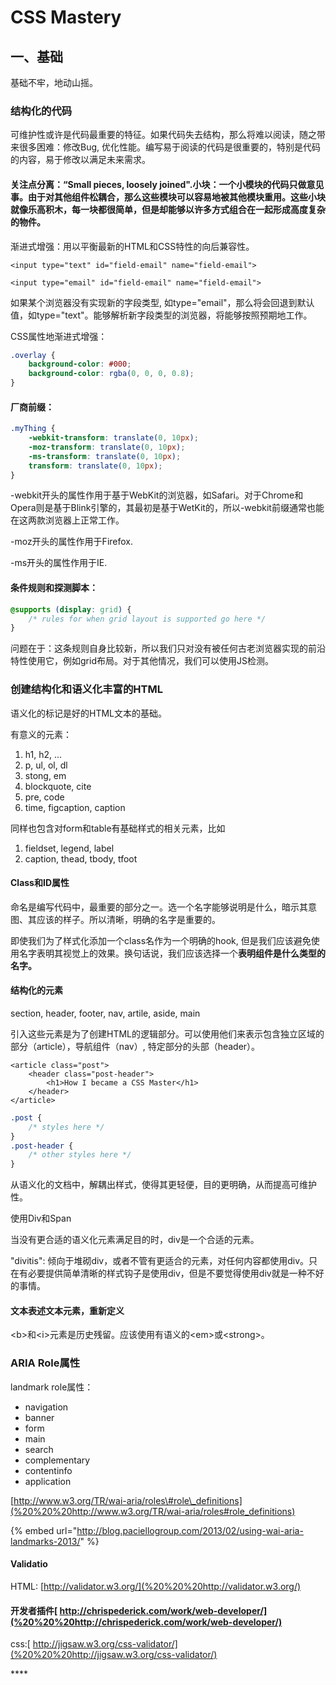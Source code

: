 # CSS Mastery

## 一、基础

基础不牢，地动山摇。

### 结构化的代码

可维护性或许是代码最重要的特征。如果代码失去结构，那么将难以阅读，随之带来很多困难：修改Bug, 优化性能。编写易于阅读的代码是很重要的，特别是代码的内容，易于修改以满足未来需求。

#### 关注点分离：“Small pieces, loosely joined".小块：一个小模块的代码只做意见事。由于对其他组件松耦合，那么这些模块可以容易地被其他模块重用。这些小块就像乐高积木，每一块都很简单，但是却能够以许多方式组合在一起形成高度复杂的物件。

渐进式增强：用以平衡最新的HTML和CSS特性的向后兼容性。

```markup
<input type="text" id="field-email" name="field-email">
```

```markup
<input type="email" id="field-email" name="field-email">
```

如果某个浏览器没有实现新的字段类型, 如type="email"，那么将会回退到默认值，如type="text"。能够解析新字段类型的浏览器，将能够按照预期地工作。

CSS属性地渐进式增强：

```css
.overlay {
    background-color: #000;
    background-color: rgba(0, 0, 0, 0.8);
}
```

#### 厂商前缀：

```css
.myThing {
    -webkit-transform: translate(0, 10px);
    -moz-transform: translate(0, 10px);
    -ms-transform: translate(0, 10px);
    transform: translate(0, 10px);
}
```

-webkit开头的属性作用于基于WebKit的浏览器，如Safari。对于Chrome和Opera则是基于Blink引擎的，其最初是基于WetKit的，所以-webkit前缀通常也能在这两款浏览器上正常工作。

-moz开头的属性作用于Firefox.

-ms开头的属性作用于IE.

#### 条件规则和探测脚本：

```css
@supports (display: grid) {
    /* rules for when grid layout is supported go here */
}
```

问题在于：这条规则自身比较新，所以我们只对没有被任何古老浏览器实现的前沿特性使用它，例如grid布局。对于其他情况，我们可以使用JS检测。

### 创建结构化和语义化丰富的HTML

语义化的标记是好的HTML文本的基础。

有意义的元素：

1. h1, h2, ...
2. p, ul, ol, dl
3. stong, em
4. blockquote, cite
5. pre, code
6. time, figcaption, caption

同样也包含对form和table有基础样式的相关元素，比如

1. fieldset, legend, label
2. caption, thead, tbody, tfoot

#### Class和ID属性

命名是编写代码中，最重要的部分之一。选一个名字能够说明是什么，暗示其意图、其应该的样子。所以清晰，明确的名字是重要的。

即使我们为了样式化添加一个class名作为一个明确的hook, 但是我们应该避免使用名字表明其视觉上的效果。换句话说，我们应该选择一个**表明组件是什么类型的名字。**

#### **结构化的元素**

section, header, footer, nav, artile, aside, main

引入这些元素是为了创建HTML的逻辑部分。可以使用他们来表示包含独立区域的部分（article），导航组件（nav）, 特定部分的头部（header）。

```markup
<article class="post">
    <header class="post-header">
        <h1>How I became a CSS Master</h1>
    </header>
</article>
```

```css
.post {
    /* styles here */
}
.post-header {
    /* other styles here */
}
```

从语义化的文档中，解耦出样式，使得其更轻便，目的更明确，从而提高可维护性。

使用Div和Span

当没有更合适的语义化元素满足目的时，div是一个合适的元素。

"divitis": 倾向于堆砌div，或者不管有更适合的元素，对任何内容都使用div。只在有必要提供简单清晰的样式钩子是使用div，但是不要觉得使用div就是一种不好的事情。

#### 文本表述文本元素，重新定义

&lt;b&gt;和&lt;i&gt;元素是历史残留。应该使用有语义的&lt;em&gt;或&lt;strong&gt;。

### ARIA Role属性

landmark role属性：

* navigation
* banner
* form
* main
* search
* complementary
* contentinfo
* application

[http://www.w3.org/TR/wai-aria/roles\#role\_definitions](%20%20%20http://www.w3.org/TR/wai-aria/roles#role_definitions)

{% embed url="http://blog.paciellogroup.com/2013/02/using-wai-aria-landmarks-2013/" %}

#### Validatio

HTML: [http://validator.w3.org/](%20%20%20http://validator.w3.org/)

#### 开发者插件[   http://chrispederick.com/work/web-developer/](%20%20%20http://chrispederick.com/work/web-developer/)

css:[   http://jigsaw.w3.org/css-validator/](%20%20%20http://jigsaw.w3.org/css-validator/)



\*\*\*\*

